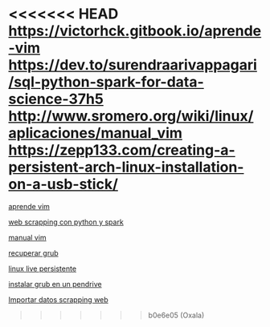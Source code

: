 <<<<<<< HEAD
https://victorhck.gitbook.io/aprende-vim
https://dev.to/surendraarivappagari/sql-python-spark-for-data-science-37h5
http://www.sromero.org/wiki/linux/aplicaciones/manual_vim
https://zepp133.com/creating-a-persistent-arch-linux-installation-on-a-usb-stick/
=======
[aprende vim](https://victorhck.gitbook.io/aprende-vim)

[web scrapping con python y spark](https://dev.to/surendraarivappagari/sql-python-spark-for-data-science-37h5)

[manual vim](http://www.sromero.org/wiki/linux/aplicaciones/manual_vim)

[recuperar grub](https://slimbook.es/tutoriales/linux/164-3-maneras-de-como-reinstalar-o-reparar-grub-boot-repair-archlinux-o-antergos)

[linux live persistente](https://zepp133.com/creating-a-persistent-arch-linux-installation-on-a-usb-stick/)

[instalar grub en un pendrive](https://qastack.mx/unix/665/installing-grub-2-on-a-usb-flash-drive)


[Importar datos scrapping web](https://support.google.com/docs/answer/3093342?hl=es)
>>>>>>> b0e6e05 (Oxala)
